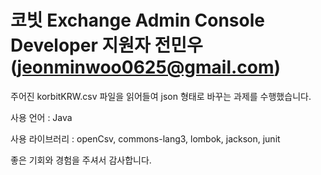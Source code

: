 # 코빗 Exchange Admin Console Developer 지원자 전민우(jeonminwoo0625@gmail.com)

주어진 korbitKRW.csv 파일을 읽어들여 json 형태로 바꾸는 과제를 수행했습니다.

사용 언어 : Java

사용 라이브러리 : openCsv, commons-lang3, lombok, jackson, junit

좋은 기회와 경험을 주셔서 감사합니다.
